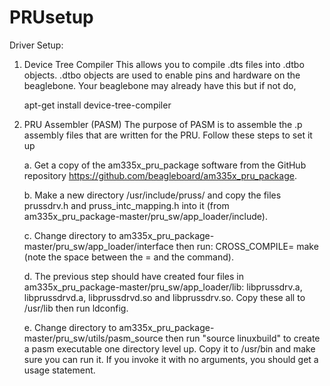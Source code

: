 # PRUsetup

Driver Setup:

1. Device Tree Compiler
  This allows you to compile .dts files into .dtbo objects. .dtbo objects are used to enable pins and hardware on the beaglebone. Your    beaglebone may already have this but if not do,
    
      apt-get install device-tree-compiler

2. PRU Assembler (PASM)
  The purpose of PASM is to assemble the .p assembly files that are written for the PRU. Follow these steps to set it up
  
    a. Get a copy of the am335x_pru_package software from the GitHub repository https://github.com/beagleboard/am335x_pru_package.
    
    b. Make a new directory /usr/include/pruss/ and copy the files prussdrv.h  and pruss_intc_mapping.h into it (from am335x_pru_package-master/pru_sw/app_loader/include).
    
    c. Change directory to am335x_pru_package-master/pru_sw/app_loader/interface then run: CROSS_COMPILE= make (note the space between the = and the command).
    
    d. The previous step should have created four files in am335x_pru_package-master/pru_sw/app_loader/lib: libprussdrv.a, libprussdrvd.a, libprussdrvd.so and libprussdrv.so. Copy these all to /usr/lib then run ldconfig.
    
    e. Change directory to am335x_pru_package-master/pru_sw/utils/pasm_source then run "source linuxbuild" to create a pasm executable one directory level up. Copy it to /usr/bin and make sure you can run it. If you invoke it with no arguments, you should get a usage statement.
     
